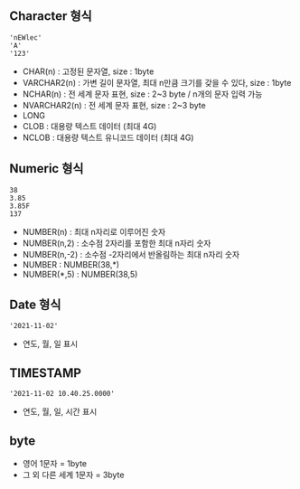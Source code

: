 ## Character 형식
~~~
'nEWlec'
'A'
'123'
~~~
* CHAR(n) : 고정된 문자열, size : 1byte
* VARCHAR2(n) : 가변 길이 문자열, 최대 n만큼 크기를 갖을 수 있다, size : 1byte
* NCHAR(n) : 전 세계 문자 표현, size : 2~3 byte / n개의 문자 입력 가능 
* NVARCHAR2(n) : 전 세계 문자 표현, size : 2~3 byte
* LONG
* CLOB : 대용량 텍스트 데이터 (최대 4G)
* NCLOB : 대용량 텍스트 유니코드 데이터 (최대 4G)

## Numeric 형식
~~~
38
3.85
3.85F
137
~~~
* NUMBER(n) : 최대 n자리로 이루어진 숫자
* NUMBER(n,2) : 소수점 2자리를 포함한 최대 n자리 숫자
* NUMBER(n,-2) : 소수점 -2자리에서 반올림하는 최대 n자리 숫자
* NUMBER : NUMBER(38,*)
* NUMBER(*,5) : NUMBER(38,5)

## Date 형식
~~~
'2021-11-02'
~~~
* 연도, 월, 일 표시


## TIMESTAMP
~~~
'2021-11-02 10.40.25.0000'
~~~
* 연도, 월, 일, 시간 표시


## byte
* 영어 1문자 = 1byte
* 그 외 다른 세계 1문자 = 3byte
